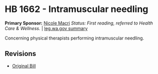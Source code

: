 # HB 1662 - Intramuscular needling
**Primary Sponsor:** [Nicole Macri](/person/leg/nicole.macri.md)
*Status: First reading, referred to Health Care & Wellness.* | [leg.wa.gov summary](https://app.leg.wa.gov/billsummary?BillNumber=1662&Year=2021)

Concerning physical therapists performing intramuscular needling.

## Revisions
* [Original Bill](1/)